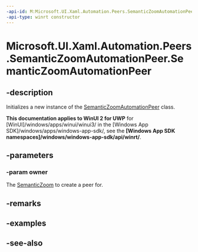 ```yaml
---
-api-id: M:Microsoft.UI.Xaml.Automation.Peers.SemanticZoomAutomationPeer.#ctor(Microsoft.UI.Xaml.Controls.SemanticZoom)
-api-type: winrt constructor
---
```


<!-- Method syntax
public SemanticZoomAutomationPeer(Windows.UI.Xaml.Controls.SemanticZoom owner)
-->

# Microsoft.UI.Xaml.Automation.Peers.SemanticZoomAutomationPeer.SemanticZoomAutomationPeer

## -description
Initializes a new instance of the [SemanticZoomAutomationPeer](semanticzoomautomationpeer.md) class.

**This documentation applies to WinUI 2 for UWP** for [WinUI]/windows/apps/winui/winui3/ in the [Windows App SDK]/windows/apps/windows-app-sdk/, see the **[Windows App SDK namespaces]/windows/windows-app-sdk/api/winrt/**.

## -parameters
### -param owner
The [SemanticZoom](../microsoft.ui.xaml.controls/semanticzoom.md) to create a peer for.

## -remarks

## -examples

## -see-also
